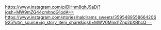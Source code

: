 https://www.instagram.com/p/DHnm8qhJ9aD/?igsh=MW9mZG44cmhndG1odA==
https://www.instagram.com/stories/haldirams_sweets/3595489558664206925?utm_source=ig_story_item_share&igsh=MWV0Mmd1Znp2bXBhcQ==
